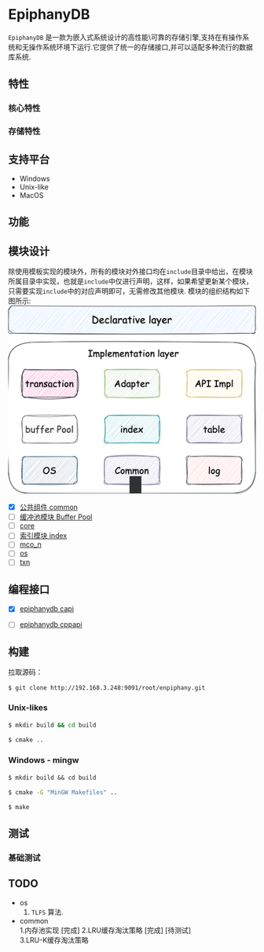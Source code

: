 # EpiphanyDB

`EpiphanyDB` 是一款为嵌入式系统设计的高性能\可靠的存储引擎,支持在有操作系统和无操作系统环境下运行.它提供了统一的存储接口,并可以适配多种流行的数据库系统.

## 特性

### 核心特性

### 存储特性

## 支持平台
- Windows
- Unix-like
- MacOS


## 功能

## 模块设计
除使用模板实现的模块外，所有的模块对外接口均在`include`目录中给出，在模块所属目录中实现，也就是`include`中仅进行声明，这样，如果希望更新某个模块，只需要实现`include`中的对应声明即可，无需修改其他模块. 模块的组织结构如下图所示:
![img](docs/assets/module_arch.png)


* [X] [公共组件 common](docs/design/common/README.md)
* [ ] [缓冲池模块 Buffer Pool](docs/design/pager/README.md)
* [ ] [core](docs/design/core/README.md)
* [ ] [索引模块 index](docs/design/index/README.md)
* [ ] [mco_n](docs/design/mco_n/README.md)
* [ ] [os](docs/design/os/README.md)
* [ ] [txn](docs/design/txn/README.md)

## 编程接口

* [X] [epiphanydb capi](docs/user/user_capi.md)
* [ ] [epiphanydb cppapi](docs/user/user_cppapi.md)


## 构建

拉取源码：
```
$ git clone http://192.168.3.248:9091/root/enpiphany.git
```

### Unix-likes
```bash
$ mkdir build && cd build
```
```bash
$ cmake ..
```


### Windows - mingw
```
$ mkdir build && cd build
```

```cmd
$ cmake -G "MinGW Makefiles" ..
```

```
$ make
```

## 测试

### 基础测试

## TODO

- os  
  1. `TLFS` 算法.  
- common  
  1.内存池实现 [完成] 
  2.LRU缓存淘汰策略  [完成] [待测试]  
  3.LRU-K缓存淘汰策略
